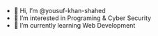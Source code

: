 - 👋 Hi, I’m @yousuf-khan-shahed
- 👀 I’m interested in Programing & Cyber Security
- 🌱 I’m currently learning Web Development


<!---
yousuf-khan-shahed/yousuf-khan-shahed is a ✨ special ✨ repository because its `README.md` (this file) appears on your GitHub profile.
You can click the Preview link to take a look at your changes.
--->
